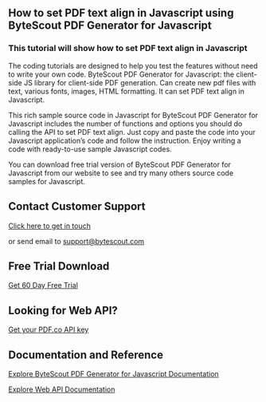 ## How to set PDF text align in Javascript using ByteScout PDF Generator for Javascript

### This tutorial will show how to set PDF text align in Javascript

The coding tutorials are designed to help you test the features without need to write your own code. ByteScout PDF Generator for Javascript: the client-side JS library for client-side PDF generation. Can create new pdf files with text, various fonts, images, HTML formatting. It can set PDF text align in Javascript.

This rich sample source code in Javascript for ByteScout PDF Generator for Javascript includes the number of functions and options you should do calling the API to set PDF text align. Just copy and paste the code into your Javascript application’s code and follow the instruction. Enjoy writing a code with ready-to-use sample Javascript codes.

You can download free trial version of ByteScout PDF Generator for Javascript from our website to see and try many others source code samples for Javascript.

## Contact Customer Support

[Click here to get in touch](https://bytescout.zendesk.com/hc/en-us/requests/new?subject=ByteScout%20PDF%20Generator%20for%20Javascript%20Question)

or send email to [support@bytescout.com](mailto:support@bytescout.com?subject=ByteScout%20PDF%20Generator%20for%20Javascript%20Question) 

## Free Trial Download

[Get 60 Day Free Trial](https://bytescout.com/download/web-installer?utm_source=github-readme)

## Looking for Web API? 

[Get your PDF.co API key](https://pdf.co/documentation/api?utm_source=github-readme)

## Documentation and Reference

[Explore ByteScout PDF Generator for Javascript Documentation](https://bytescout.com/documentation/index.html?utm_source=github-readme)

[Explore Web API Documentation](https://pdf.co/documentation/api?utm_source=github-readme)